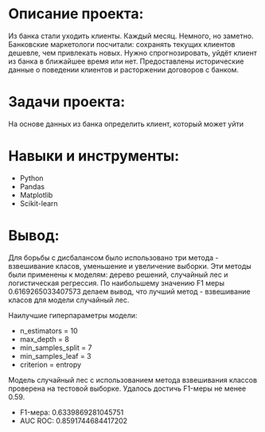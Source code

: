 # Описание проекта: #
Из банка стали уходить клиенты. Каждый месяц. Немного, но заметно. Банковские маркетологи посчитали: сохранять текущих клиентов дешевле, чем привлекать новых.
Нужно спрогнозировать, уйдёт клиент из банка в ближайшее время или нет. Предоставлены исторические данные о поведении клиентов и расторжении договоров с банком.

# Задачи проекта: #
На основе данных из банка определить клиент, который может уйти

# Навыки и инструменты: #
* Python
* Pandas
* Matplotlib
* Scikit-learn

# Вывод: #
Для борьбы с дисбалансом было использовано три метода - взвешивание класов, уменьшение и увеличение выборки. Эти методы были применены к моделям: дерево решений, случайный лес и логистическая регрессия. По наибольшему значению F1 меры 0.6169265033407573 делаем вывод, что лучший метод - взвешивание класов для модели случайный лес.

Наилучшие гиперпараметры модели:
* n_estimators = 10
* max_depth = 8
* min_samples_split = 7
* min_samples_leaf = 3
* criterion = entropy

Модель случайный лес с использованием метода взвешивания классов проверена на тестовой выборке. Удалось достичь F1-меры не менее 0.59.

* F1-мера: 0.6339869281045751
* AUC ROC: 0.8591744684417202
